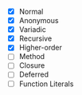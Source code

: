 - [x] Normal
- [x] Anonymous
- [x] Variadic
- [x] Recursive
- [x] Higher-order
- [ ] Method
- [ ] Closure
- [ ] Deferred
- [ ] Function Literals
